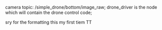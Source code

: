 camera topic: /simple_drone/bottom/image_raw; drone_driver is the node which will contain the drone control code; 

sry for the formatting this my first tiem TT
